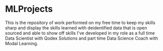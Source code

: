 # MLProjects
This is the repository of work performed on my free time to keep my skills sharp and display the skills learned with deidentified data that is open sourced and able to show off skills I've developed in my role as a full time Data Scientist with Qodex Solutions and part time Data Science Coach with Modal Learning. 
